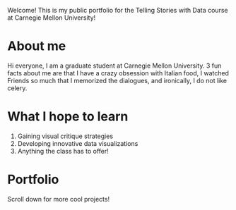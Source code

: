 Welcome! This is my public portfolio for the Telling Stories with Data course at Carnegie Mellon University!

# About me
Hi everyone, I am a graduate student at Carnegie Mellon University. 3 fun facts about me are that I have a crazy obsession with Italian food, I watched Friends so much that I memorized the dialogues, and ironically, I do not like celery. 

# What I hope to learn

1. Gaining visual critique strategies
2. Developing innovative data visualizations
3. Anything the class has to offer!

# Portfolio
Scroll down for more cool projects!
